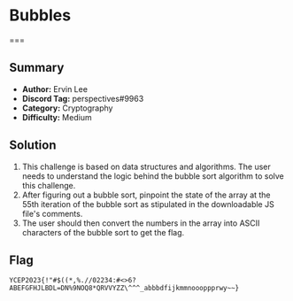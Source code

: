 # Bubbles
===

## Summary
* **Author:** Ervin Lee
* **Discord Tag:** perspectives#9963
* **Category:** Cryptography
* **Difficulty:** Medium

## Solution
1. This challenge is based on data structures and algorithms. The user needs to understand the logic behind the bubble sort algorithm to solve this challenge.
2. After figuring out a bubble sort, pinpoint the state of the array at the 55th iteration of the bubble sort as stipulated in the downloadable JS file's comments.
3. The user should then convert the numbers in the array into ASCII characters of the bubble sort to get the flag.

## Flag
```
YCEP2023{!"#$((*,%.//02234:#<>6?ABEFGFHJLBDL=DN%9NOQ8*QRVVYZZ\^^^_abbbdfijkmmnoooppprwy~~}
```
